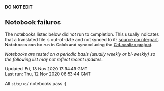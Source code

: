 __DO NOT EDIT__

## Notebook failures

The notebooks listed below did *not* run to completion. This usually indicates
that a translated file is out-of-date and not synced to its
[source counterpart](../en-snapshot/). Notebooks can be run in Colab and synced
using the [GitLocalize project](https://gitlocalize.com/tensorflow/docs-l10n).

*Notebooks are tested on a periodic basis (usually weekly or bi-weekly) so the
following list may not reflect recent updates.*

Updated: Fri, 13 Nov 2020 17:54:45 GMT<br/>
Last run: Thu, 12 Nov 2020 06:53:44 GMT

All <code>site/ko/</code> notebooks pass :)

